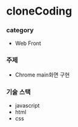# cloneCoding

### category
- Web Front

### 주제
- Chrome main화면 구현

### 기술 스택
- javascript
- html
- css
